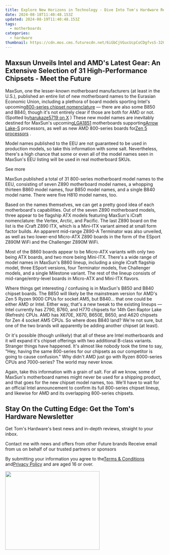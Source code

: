 ```yaml
---
title: Explore New Horizons in Technology - Dive Into Tom's Hardware Reviews
date: 2024-08-18T11:40:48.153Z
updated: 2024-08-19T11:40:48.153Z
tags:
  - motherboards
categories:
  - hardware
thumbnail: https://cdn.mos.cms.futurecdn.net/6iGbCjVGucUcpCoCDgfvsS-320-80.jpg
---
```


## Maxsun Unveils Intel and AMD's Latest Gear: An Extensive Selection of 31 High-Performance Chipsets - Meet the Future

MaxSun, one the lesser-known motherboard manufacturers (at least in the U.S.), published an entire list of new motherboard names to the Eurasian Economic Union, including a plethora of board models sporting Intel's upcoming[800-series chipset nomenclature](https://tools.techidaily.com) — there are also some B850 and B840, though it's not entirely clear if those are both for AMD or not. (Spotted by[harukaze5719 on X](https://x.com/harukaze5719/status/1795781651248877963) ) These new model names are inevitably destined for MaxSun's upcoming[LGA1851](https://tools.techidaily.com) motherboards supporting[Arrow Lake-S](https://tools.techidaily.com) processors, as well as new AMD 800-series boards for[Zen 5 processors](https://tools.techidaily.com) .  
  
 Model names published to the EEU are not guaranteed to be used in production models, so take this information with some salt. Nevertheless, there's a high chance that some or even all of the model names seen in MaxSun's EEU listing will be used in real motherboard SKUs.

 See more

 MaxSun published a total of 31 800-series motherboard model names to the EEU, consisting of seven Z890 motherboard model names, a whopping thirteen B860 model names, four B850 model names, and a single B840 model name. There were five H810 model names, too.  
  
 Based on the names themselves, we can get a pretty good idea of each motherboard's capabilities. Out of the seven Z890 motherboard models, three appear to be flagship ATX models featuring MaxSun's iCraft nomenclature: the Vertex, Arctic, and Pacific. The last Z890 board on the list is the iCraft Z890 ITX, which is a Mini-ITX variant aimed at small form factor builds. An apparent mid-range Z890-A Terminator was also unveiled, as well as two lower-end Micro-ATX Z890 boards in the form of the ESport Z890M WiFi and the Challenger Z890M WiFi.  
  
 Most of the B860 boards appear to be Micro-ATX variants with only two being ATX boards, and two more being Mini-ITX. There's a wide range of model names in MaxSun's B860 lineup, including a single iCraft flagship model, three ESport versions, four Terminator models, five Challenger models, and a single Milestone variant. The rest of the lineup consists of mid-range/entry-level boards in Micro-ATX and Mini-ITX flavors.  
  
 Where things get interesting / confusing is in MaxSun's B850 and B840 chipset boards. The B850 will likely be the mainstream version for AMD's Zen 5 Ryzen 9000 CPUs for socket AM5, but B840... that one could be either AMD or Intel. Either way, that's a new tweak to the existing lineups — Intel currently has Z790, B760, and H770 chipsets for 14th Gen Raptor Lake (Refresh) CPUs. AMD has X670E, X670, B650E, B650, and A620 chipsets for Zen 4 socket AM5 CPUs. So where does B840 land? We're not sure, but one of the two brands will apparently be adding another chipset (at least).  
  
 Or it's possible (though unlikely) that all of these are Intel motherboards and it will expand it's chipset offerings with two additional B-class variants. Stranger things have happened. It's almost like nobody took the time to say, "Hey, having the same 800-series for our chipsets as our competitor is going to cause confusion." Why didn't AMD just go with Ryzen 8000-series CPUs and 7000-series? The world may never know.  
  
 Again, take this information with a grain of salt. For all we know, some of MaxSun's motherboard names might never be used for a shipping product, and that goes for the new chipset model names, too. We'll have to wait for an official Intel announcement to confirm its full 800-series chipset lineup, and likewise for AMD and its overlapping 800-series chipsets.

## Stay On the Cutting Edge: Get the Tom's Hardware Newsletter

 Get Tom's Hardware's best news and in-depth reviews, straight to your inbox.

 Contact me with news and offers from other Future brands  Receive email from us on behalf of our trusted partners or sponsors

 By submitting your information you agree to the[Terms & Conditions](https://futureplc.com/terms-conditions/) and[Privacy Policy](https://futureplc.com/privacy-policy/) and are aged 16 or over.

<ins class="adsbygoogle"
     style="display:block"
     data-ad-format="autorelaxed"
     data-ad-client="ca-pub-7571918770474297"
     data-ad-slot="1223367746"></ins>



<ins class="adsbygoogle"
     style="display:block"
     data-ad-client="ca-pub-7571918770474297"
     data-ad-slot="8358498916"
     data-ad-format="auto"
     data-full-width-responsive="true"></ins>



<!-- affiliate ads begin -->
<a href="https://dhgate.sjv.io/c/5597632/1678785/12108" target="_top" id="1678785"><img src="//a.impactradius-go.com/display-ad/12108-1678785" border="0" alt="" width="300" height="250"/></a>
<!-- affiliate ads end -->